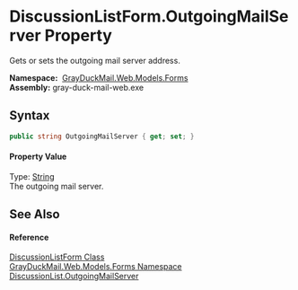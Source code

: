 DiscussionListForm.OutgoingMailServer Property
==============================================
Gets or sets the outgoing mail server address.

  **Namespace:**  [GrayDuckMail.Web.Models.Forms][1]  
  **Assembly:** gray-duck-mail-web.exe

Syntax
------

```csharp
public string OutgoingMailServer { get; set; }
```

#### Property Value
Type: [String][2]  
 The outgoing mail server. 

See Also
--------

#### Reference
[DiscussionListForm Class][3]  
[GrayDuckMail.Web.Models.Forms Namespace][1]  
[DiscussionList.OutgoingMailServer][4]  

[1]: ../README.md
[2]: https://docs.microsoft.com/dotnet/api/system.string
[3]: README.md
[4]: ../../GrayDuckMail.Common.Database/DiscussionList/OutgoingMailServer.md